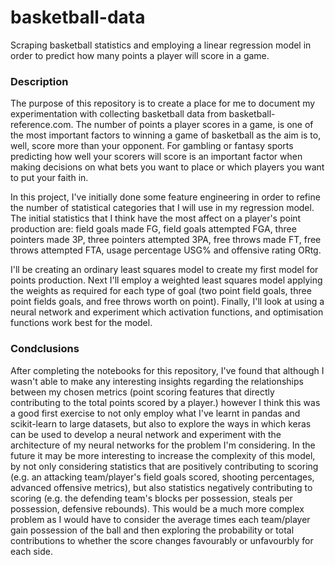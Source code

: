 # basketball-data
Scraping basketball statistics and employing a linear regression model in order to predict how many points a player will score in a game.

### Description

The purpose of this repository is to create a place for me to document my experimentation with collecting basketball data from basketball-reference.com.
The number of points a player scores in a game, is one of the most important factors to winning a game of basketball as the aim is to, well, score more than your opponent. For
gambling or fantasy sports predicting how well your scorers will score is an important factor when making decisions on what bets you want to place or which players you want to 
put your faith in.

In this project, I've initially done some feature engineering in order to refine the number of statistical categories that I will use in my regression model. The initial statistics
that I think have the most affect on a player's point production are: field goals made FG, field goals attempted FGA, three pointers made 3P, three pointers attempted 3PA, 
free throws made FT, free throws attempted FTA, usage percentage USG% and offensive rating ORtg.

I'll be creating an ordinary least squares model to create my first model for points production. Next I'll employ a weighted least squares model applying the weights as required for
each type of goal (two point field goals, three point fields goals, and free throws worth on point). Finally, I'll look at using a neural network and experiment which activation functions,
and optimisation functions work best for the model.

### Condclusions

After completing the notebooks for this repository, I've found that although I wasn't able to make any interesting insights regarding the relationships between my chosen metrics (point scoring features that directly contributing to the total points scored by a player.) however I think this was a good first exercise to not only employ what I've learnt in pandas and scikit-learn to large datasets, but also to explore the ways in which keras can be used to develop a neural network and experiment with the architecture of my neural networks for the problem I'm considering.
In the future it may be more interesting to increase the complexity of this model, by not only considering statistics that are positively contributing to scoring (e.g. an attacking team/player's field goals scored, shooting percentages, advanced offensive metrics), but also statistics negatively contributing to scoring (e.g. the defending team's blocks per possession, steals per possession, defensive rebounds). This would be a much more complex problem as I would have to consider the average times each team/player gain possession of the ball and then exploring the probability or total contributions to whether the score changes favourably or unfavourbly for each side. 
